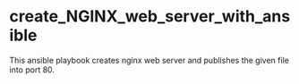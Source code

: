 # create_NGINX_web_server_with_ansible
This ansible playbook creates nginx web server and publishes the given file into port 80.
